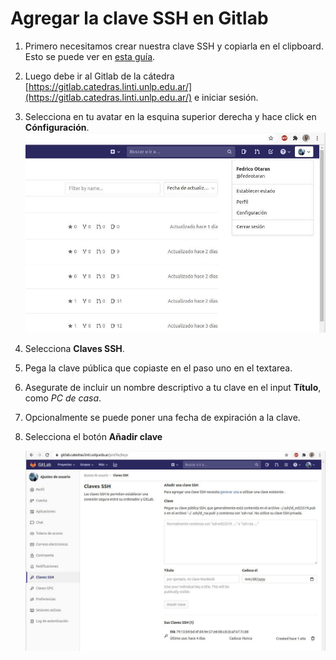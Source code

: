 # Agregar la clave SSH en Gitlab

1. Primero necesitamos crear nuestra clave SSH y copiarla en el clipboard. Esto
   se puede ver en [esta guía](../05/ssh.md).
2. Luego debe ir al Gitlab de la cátedra [https://gitlab.catedras.linti.unlp.edu.ar/](https://gitlab.catedras.linti.unlp.edu.ar/)
   e iniciar sesión.
3. Selecciona en tu avatar en la esquina superior derecha y hace click en
   **Cónfiguración**.
   ![Configuración Gitlab](./img/1_gitlab_ssh.jpg)
4. Selecciona **Claves SSH**.
5. Pega la clave pública que copiaste en el paso uno en el textarea.
6. Asegurate de incluir un nombre descriptivo a tu clave en el input **Título**,
   como _PC de casa_.
7. Opcionalmente se puede poner una fecha de expiración a la clave.
8. Selecciona el botón **Añadir clave**

   ![Claves SSH](./img/2_gitlab_ssh.jpg)
